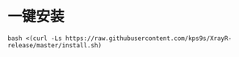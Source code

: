 

# 一键安装

```
bash <(curl -Ls https://raw.githubusercontent.com/kps9s/XrayR-release/master/install.sh)
```
